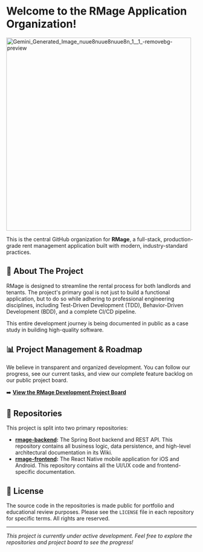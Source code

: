 # Welcome to the RMage Application Organization!

<img width="489" height="510" alt="Gemini_Generated_Image_nuue8nuue8nuue8n_1__1_-removebg-preview" src="https://github.com/user-attachments/assets/9a1dbff6-c890-4fe0-9c29-0a176e5e646a" />


This is the central GitHub organization for **RMage**, a full-stack, production-grade rent management application built with modern, industry-standard practices.

## 🚀 About The Project

RMage is designed to streamline the rental process for both landlords and tenants. The project's primary goal is not just to build a functional application, but to do so while adhering to professional engineering disciplines, including Test-Driven Development (TDD), Behavior-Driven Development (BDD), and a complete CI/CD pipeline.

This entire development journey is being documented in public as a case study in building high-quality software.

## 📊 Project Management & Roadmap

We believe in transparent and organized development. You can follow our progress, see our current tasks, and view our complete feature backlog on our public project board.

➡️ **[View the RMage Development Project Board](https://github.com/orgs/RMageApp/projects/1)**
## 📂 Repositories

This project is split into two primary repositories:

*   **[rmage-backend](https://github.com/RMageApp/rmage-backend):** The Spring Boot backend and REST API. This repository contains all business logic, data persistence, and high-level architectural documentation in its Wiki.
*   **[rmage-frontend](https://github.com/RMageApp/rmage-frontend):** The React Native mobile application for iOS and Android. This repository contains all the UI/UX code and frontend-specific documentation.

## 📜 License

The source code in the repositories is made public for portfolio and educational review purposes. Please see the `LICENSE` file in each repository for specific terms. All rights are reserved.

---

*This project is currently under active development. Feel free to explore the repositories and project board to see the progress!*
